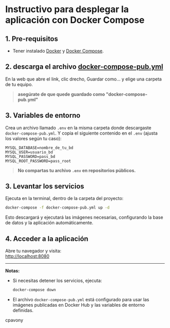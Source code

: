 # Instructivo para desplegar la aplicación con Docker Compose

## 1. Pre-requisitos

- Tener instalado [Docker](https://docs.docker.com/get-docker/) y [Docker Compose](https://docs.docker.com/compose/install/).

## 2. descarga el archivo [docker-compose-pub.yml](https://raw.githubusercontent.com/p4v0/php-sample-application/refs/heads/master/docker-compose-pub.yml)

En la web que abre el link, clic drecho, Guardar como... y elige una carpeta de tu equipo.

> **asegúrate de que quede guardado como "docker-compose-pub.yml"**

## 3. Variables de entorno

Crea un archivo llamado `.env` en la misma carpeta donde descargaste `docker-compose-pub.yml`. Y copia el siguiente contenido en el `.env` (ajusta los valores según tu caso):

```
MYSQL_DATABASE=nombre_de_tu_bd
MYSQL_USER=usuario_bd
MYSQL_PASSWORD=pass_bd
MYSQL_ROOT_PASSWORD=pass_root
```

> **No compartas tu archivo `.env` en repositorios públicos.**

## 3. Levantar los servicios

Ejecuta en la terminal, dentro de la carpeta del proyecto:

```sh
docker-compose -f docker-compose-pub.yml up -d
```

Esto descargará y ejecutará las imágenes necesarias, configurando la base de datos y la aplicación automáticamente.

## 4. Acceder a la aplicación

Abre tu navegador y visita:  
[http://localhost:8080](http://localhost:8080)

---

**Notas:**

- Si necesitas detener los servicios, ejecuta:
  ```sh
  docker-compose down
  ```
- El archivo `docker-compose-pub.yml` está configurado para usar las imágenes publicadas en Docker Hub y las variables de entorno definidas.

cpavony
